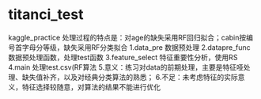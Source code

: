 # titanci_test
kaggle_practice
处理过程的特点是：对age的缺失采用RF回归拟合；cabin按编号首字母分等级，缺失采用RF分类拟合
1.data_pre 数据预处理
2.datapre_func 数据预处理函数，处理test函数
3.feature_select 特征重要性分析，使用RS
4.main 处理test.csv(RF算法
5.意义：练习对data的前期处理，主要是特征哑处理、缺失值补齐，以及对经典分类算法的熟悉；
6.不足：未考虑特征的实际意义，特征选择较随意，对算法的结果不能进行优化
